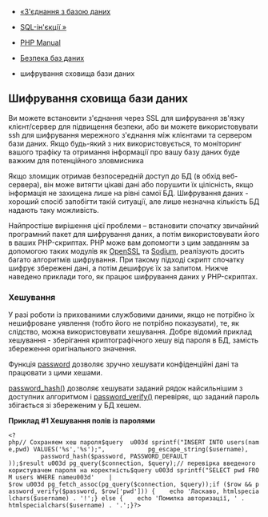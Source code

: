 - [«З'єднання з базою даних](security.database.connection.md)
- [SQL-ін'єкції »](security.database.sql-injection.md)

- [PHP Manual](index.md)
- [Безпека баз даних](security.database.md)
- шифрування сховища бази даних

## Шифрування сховища бази даних

Ви можете встановити з'єднання через SSL для шифрування зв'язку
клієнт/сервер для підвищення безпеки, або ви можете використовувати ssh
для шифрування мережного з'єднання між клієнтами та сервером бази
даних. Якщо будь-який з них використовується, то моніторинг вашого трафіку та
отримання інформації про вашу базу даних буде важким для
потенційного зловмисника

Якщо зломщик отримав безпосередній доступ до БД (в обхід
веб-сервера), він може витягти цікаві дані або порушити їх
цілісність, якщо інформація не захищена лише на рівні самої БД. Шифрування
даних - хороший спосіб запобігти такій ситуації, але лише
незначна кількість БД надають таку можливість.

Найпростіше вирішення цієї проблеми – встановити спочатку звичайний
програмний пакет для шифрування даних, а потім використовувати його в
ваших PHP-скриптах. PHP може вам допомогти з цим завданням за допомогою таких
модулів як [OpenSSL](book.openssl.md) та [Sodium](book.sodium.md),
реалізують досить багато алгоритмів шифрування. При такому
підході скрипт спочатку шифрує збережені дані, а потім дешифрує їх
за запитом. Нижче наведено приклади того, як працює шифрування даних
у PHP-скриптах.

### Хешування

У разі роботи із прихованими службовими даними, якщо не потрібно їх
нешифроване уявлення (тобто його не потрібно показувати), те, як
слідство, можна використовувати хешування. Добре відомий приклад
хешування - зберігання криптографічного хешу від пароля в БД, замість
збереження оригінального значення.

Функція [password](ref.password.md) дозволяє зручно хешувати
конфіденційні дані та працювати з цими хешами.

[password_hash()](function.password-hash.md) дозволяє хешувати
заданий рядок найсильнішим з доступних алгоритмом і
[password_verify()](function.password-verify.md) перевіряє, що
заданий пароль збігається зі збереженим у БД хешем.

**Приклад #1 Хешування полів із паролями**

` <?php// Сохраняем хеш пароля$query  u003d sprintf("INSERT INTO users(name,pwd) VALUES('%s','%s');",            pg_escape_string($username),            password_hash($password, PASSWORD_DEFAULT ));$result u003d pg_query($connection, $query);// перевірка введеного користувачем пароля на коректність$query u003d sprintf("SELECT pwd FROM users WHERE nameu003d'    | $row u003d pg_fetch_assoc(pg_query($connection, $query));if ($row && password_verify($password, $row['pwd'])) {    echo 'Ласкаво, htmlspecialchars($username) . '!';} else {    echo 'Помилка авторизації, ' . htmlspecialchars($username) . '.';}?> `
